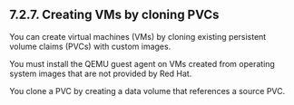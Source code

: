 ## 7.2.7. Creating VMs by cloning PVCs

You can create virtual machines (VMs) by cloning existing persistent volume claims (PVCs) with custom images.

You must install the QEMU guest agent on VMs created from operating system images that are not provided by Red Hat.

You clone a PVC by creating a data volume that references a source PVC.

